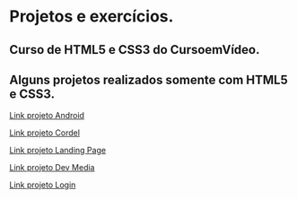 # Projetos e exercícios.

<h2>Curso de HTML5 e CSS3 do CursoemVídeo.</h2>

<h2>Alguns projetos realizados somente com HTML5 e CSS3.</h2>

<a href="https://felipeoak1.github.io/projeto-android/">Link projeto Android</a>

<a href="https://felipeoak1.github.io/projeto-cordel/">Link projeto Cordel</a>

<a href="https://felipeoak1.github.io/landing-page/">Link projeto Landing Page</a>

<a href="https://felipeoak1.github.io/projeto-dev-media/">Link projeto Dev Media</a>

<a href="https://felipeoak1.github.io/projeto-login/">Link projeto Login</a>